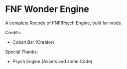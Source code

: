 # FNF Wonder Engine
A complete Recode of FNF/Psych Engine, built for mods.

Credits:
- Cobalt Bar (Creator)

Special Thanks:
- Psych Engine (Assets and some Code)